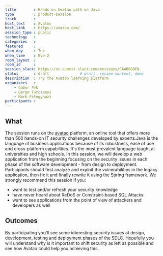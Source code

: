 ```yaml
---
title        : Hands on Avatao path on Java
type         : product-session
track        :
host_text    : Avatoo
host_link    : https://avatao.com/
session_type : public
technology   :
categories   :
featured     :
when_day     : Tue
when_time    : Eve-2
room_layout  :
room_id      :
session_slack: https://os-summit.slack.com/messages/CAWB0G0FQ
status       : draft              # draft, review-content, done
description  : Try the Avatao learning platform
organizers   :
    - Gabor Pek
    - Gergo Turcsanyi
    - Mark Felegyhazi
participants :
---
```


## What
The session runs on the [avatao](https://avatao.com) platform, an online tool that offers more than 500 hands-on IT security challenges developed by experts.Java is the language of business applications because of its robustness, ease of use and cross-platform capabilities. It's the most prevalent language taught at universities and high schools. In this session, we will develop a web application from the beginning focusing on the security issues in each phase of the software development - from design to deployment. Participants should first analyze and exploit the vulnerabilities in the legacy application, then fix it and finally rewrite it using the Spring framework. We strongly recommend this session if you:
 * want to test and/or refresh your security knowledge
 * have never heard about ReDoS or Constraint-based SQL Attacks
 * want to see applications from the point of view of attackers and developers as well

## Outcomes

By participating you'll see some interesting security issues at design, development, testing and deployment phases of the SDLC. Hopefully you will understand why is it important to shift security as left as possible and see how Avatao could help you achieving this.
